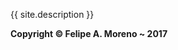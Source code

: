 <div class="container text-center">
  <p class="text">{{ site.description }}</p>
  <p><strong> Copyright &copy; Felipe A. Moreno ~ 2017 </strong></p>
</div>
